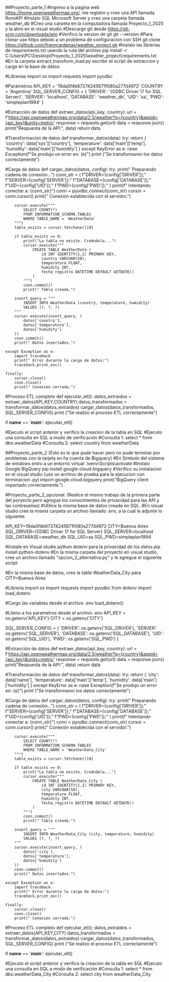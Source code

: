 ##Proyecto_parte_1
#Ingreso a la pagina web https://home.openweathermap.org/, me registro y creo una API llamada RomiAPI
#Instalo SQL Microsoft Server y creo una carpeta llamada weather_db
#Creo una carpeta en la computadora llamada Proyecto_1_2025 y la abro en el visual studio
#Descargo git desde https://git-scm.com/downloads/win
#Verifico la version de git 
git --version
#Para clonar use https debido a un problema de configuracion con SSH
git clone https://github.com/franncardenas/weather_project.git
#Instalo las librerias de requirements.txt usando la ruta del archivo
pip install -r C:\Users\PC\Desktop\Proyecto_1_2025\weather_project\requirements.txt
#En la carpeta extract_transform_load.py escribir el script de extraccion y carga en la base de datos:

#Librerias
import os
import requests
import pyodbc

#Parámetros
API_KEY = '19da0f4b67274245671f080a277d4972'
COUNTRY = 'Argentina'
SQL_SERVER_CONFIG = {
    'DRIVER': '{ODBC Driver 17 for SQL Server}',
    'SERVER': 'localhost',
    'DATABASE': 'weather_db',
    'UID': 'sa',
    'PWD': 'simpleplan1994'
}

#Extracción de datos
def extraer_datos(api_key, country):
    url = f'https://api.openweathermap.org/data/2.5/weather?q={country}&appid={api_key}&units=metric'
    response = requests.get(url)
    data = response.json()
    print("Respuesta de la API:", data)
    return data

#Transformación de datos
def transformar_datos(data):
    try:
        return {
            'country': data['sys']['country'],
            'temperature': data['main']['temp'],
            'humidity': data['main']['humidity']
        }
    except KeyError as e:
        raise Exception(f"Se produjo un error en: {e}")
print ("Se transformaron los datos correctamente")

#Carga de datos
def cargar_datos(datos, config):
    try:
        print(" Preparando cadena de conexión...")
        conn_str = (
            f"DRIVER={config['DRIVER']};"
            f"SERVER={config['SERVER']};"
            f"DATABASE={config['DATABASE']};"
            f"UID={config['UID']};"
            f"PWD={config['PWD']};"
        )
        print(f" Intentando conectar a: {conn_str}")
        conn = pyodbc.connect(conn_str)
        cursor = conn.cursor()
        print(" Conexión establecida con el servidor.")

        cursor.execute("""
            SELECT COUNT(*) 
            FROM INFORMATION_SCHEMA.TABLES 
            WHERE TABLE_NAME = 'WeatherData'
        """)
        table_exists = cursor.fetchone()[0]

        if table_exists == 0:
            print("La tabla no existe. Creándola...")
            cursor.execute("""
                CREATE TABLE WeatherData (
                    id INT IDENTITY(1,1) PRIMARY KEY,
                    country VARCHAR(50),
                    temperature FLOAT,
                    humidity INT,
                    fecha_registro DATETIME DEFAULT GETDATE()
                )
            """)
            conn.commit()
            print(" Tabla creada.")

        insert_query = """
            INSERT INTO WeatherData (country, temperature, humidity)
            VALUES (?, ?, ?)
        """
        cursor.execute(insert_query, (
            datos['country'],
            datos['temperature'],
            datos['humidity']
        ))
        conn.commit()
        print(" Datos insertados.")

    except Exception as e:
        import traceback
        print(" Error durante la carga de datos:")
        traceback.print_exc()

    finally:
        cursor.close()
        conn.close()
        print(" Conexión cerrada.")

#Proceso ETL completo
def ejecutar_etl():
    datos_extraidos = extraer_datos(API_KEY,COUNTRY)
    datos_transformados = transformar_datos(datos_extraidos)
    cargar_datos(datos_transformados, SQL_SERVER_CONFIG)
    print ("Se realizo el proceso ETL correctamente")

if __name__ == '__main__':
    ejecutar_etl()

#Ejecuto el script anterior y verifico la creacion de la tabla en SQL
#Ejecuto una consulta en SQL a modo de verificación
#Consulta 1: select * from dbo.weatherData
#Consulta 2: select country from weatherData

##Proyecto_parte_2 (Esto es lo que pude hacer pero no pude terminar por problemas con la tarjeta en ña cuenta de Bigquery)
#En Simbolo del sistema de windows entro a un entorno virtual
.\venv\Scripts\activate
#Instalo Google BigQuery
pip install google-cloud-bigquery
#Verifico su instalacion en el visual studio (uso un archivo de prueba para la ejecucion con terminacion .py)
import google.cloud.bigquery
print("BigQuery client importado correctamente.")

#Proyecto_parte_2_opcional: (Realice el mismo trabajo de la primera parte del poryecto pero agregue los conocimientos de privacidad para las API y las contraseñas)
#Utilice la misma base de datos creada en SQL.
#En visual studio cree la misma carpeta un archivo llamado .env, a la cual le adjunte lo siguiente:

API_KEY=19da0f4b67274245671f080a277d4972
CITY=Buenos Aires
SQL_DRIVER={ODBC Driver 17 for SQL Server}
SQL_SERVER=localhost
SQL_DATABASE=weather_db
SQL_UID=sa
SQL_PWD=simpleplan1994

#Instale en Visual studio python dotenv para la privacidad de los datos 
pip install python-dotenv
#En la misma carpeta del proyecto en visual studio, cree un archivo llamado "opcion_2_alternativa.py" y le agregue el siguiente script:

#En la misma base de datos, creo la tabla WeatherData_City para CITY=Buenos Aires

#Libreria
import os
import requests
import pyodbc
from dotenv import load_dotenv


#Cargo las variables desde el archivo .env
load_dotenv()

#Llamo a los parametros desde el archivo .env
API_KEY = os.getenv('API_KEY')
CITY = os.getenv('CITY')

SQL_SERVER_CONFIG = {
    'DRIVER': os.getenv('SQL_DRIVER'),
    'SERVER': os.getenv('SQL_SERVER'),
    'DATABASE': os.getenv('SQL_DATABASE'),
    'UID': os.getenv('SQL_UID'),
    'PWD': os.getenv('SQL_PWD')
}

#Extracción de datos
def extraer_datos(api_key, country):
    url = f'https://api.openweathermap.org/data/2.5/weather?q={country}&appid={api_key}&units=metric'
    response = requests.get(url)
    data = response.json()
    print("Respuesta de la API:", data)
    return data

#Transformación de datos
def transformar_datos(data):
    try:
        return {
            'city': data['name'],
            'temperature': data['main']['temp'],
            'humidity': data['main']['humidity']
        }
    except KeyError as e:
        raise Exception(f"Se produjo un error en: {e}")
print ("Se transformaron los datos correctamente")

#Carga de datos
def cargar_datos(datos, config):
    try:
        print(" Preparando cadena de conexión...")
        conn_str = (
            f"DRIVER={config['DRIVER']};"
            f"SERVER={config['SERVER']};"
            f"DATABASE={config['DATABASE']};"
            f"UID={config['UID']};"
            f"PWD={config['PWD']};"
        )
        print(f" Intentando conectar a: {conn_str}")
        conn = pyodbc.connect(conn_str)
        cursor = conn.cursor()
        print(" Conexión establecida con el servidor.")

        cursor.execute("""
            SELECT COUNT(*) 
            FROM INFORMATION_SCHEMA.TABLES 
            WHERE TABLE_NAME = 'WeatherData_City'
        """)
        table_exists = cursor.fetchone()[0]

        if table_exists == 0:
            print("La tabla no existe. Creándola...")
            cursor.execute("""
                CREATE TABLE WeatherData_City (
                    id INT IDENTITY(1,1) PRIMARY KEY,
                    city VARCHAR(50),
                    temperature FLOAT,
                    humidity INT,
                    fecha_registro DATETIME DEFAULT GETDATE()
                )
            """)
            conn.commit()
            print(" Tabla creada.")

        insert_query = """
            INSERT INTO WeatherData_City (city, temperature, humidity)
            VALUES (?, ?, ?)
        """
        cursor.execute(insert_query, (
            datos['city'],
            datos['temperature'],
            datos['humidity']
        ))
        conn.commit()
        print(" Datos insertados.")

    except Exception as e:
        import traceback
        print(" Error durante la carga de datos:")
        traceback.print_exc()

    finally:
        cursor.close()
        conn.close()
        print(" Conexión cerrada.")

#Proceso ETL completo
def ejecutar_etl():
    datos_extraidos = extraer_datos(API_KEY,CITY)
    datos_transformados = transformar_datos(datos_extraidos)
    cargar_datos(datos_transformados, SQL_SERVER_CONFIG)
    print ("Se realizo el proceso ETL correctamente")

if __name__ == '__main__':
    ejecutar_etl()

#Ejecuto el script anterior y verifico la creacion de la tabla en SQL
#Ejecuto una consulta en SQL a modo de verificación
#Consulta 1: select * from dbo.weatherData_City
#Consulta 2: select city from weatherData_City
